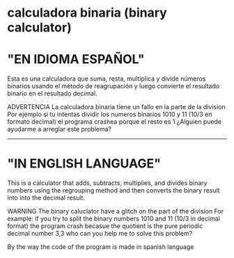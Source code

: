 # calculadora binaria (binary calculator)
# "EN IDIOMA ESPAÑOL"
Esta es una calculadora que suma, resta, multiplica y divide números binarios usando el método de reagrupación y luego convierte el resultado binario en el resultado decimal.

ADVERTENCIA
La calculadora binaria tiene un fallo en la parte de la division
Por ejemplo si tu intentas dividir los numeros binarios 1010 y 11 (10/3 en formato decimal) el programa crashea porque el resto es 1
¿Alguien puede ayudarme a arreglar este problema?
<hr>

# "IN ENGLISH LANGUAGE"
This is a calculator that adds, subtracts, multiplies, and divides binary numbers using the regrouping method and then converts the binary result into into the decimal result.

WARNING
The binary caluclator have a glitch on the part of the division
For example: if you try to split the binary numbers 1010 and 11 (10/3 in decimal format) the program crash becasue the quotient is the pure periodic decimal number 3,3
who can you help me to solve this problem?

By the way the code of the program is made in spanish language